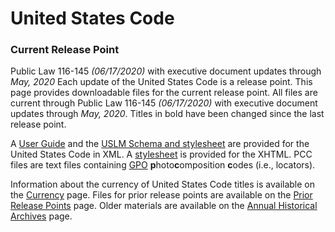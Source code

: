# United States Code

### Current Release Point
Public Law 116-145 *(06/17/2020)* with executive document updates through *May, 2020*
Each update of the United States Code is a release point. This page provides downloadable files for the current release point. All files are current through Public Law 116-145 *(06/17/2020)* with executive document updates through *May, 2020*. Titles in bold have been changed since the last release point.

A [User Guide](https://uscode.house.gov/download/resources/USLM-User-Guide.pdf) and the [USLM Schema and stylesheet](https://uscode.house.gov/download/resources/schemaandcss.zip) are provided for the United States Code in XML. A [stylesheet](https://uscode.house.gov/download/resources/uscxhtmlcss.zip) is provided for the XHTML. PCC files are text files containing [GPO](http://www.gpo.gov/) **p**hoto**c**omposition **c**odes (i.e., locators).

Information about the currency of United States Code titles is available on the [Currency](http://uscode.house.gov/currency/currency.shtml) page. Files for prior release points are available on the [Prior Release Points](https://uscode.house.gov/download/priorreleasepoints.htm) page. Older materials are available on the [Annual Historical Archives](https://uscode.house.gov/download/annualhistoricalarchives/annualhistoricalarchives.htm) page.
